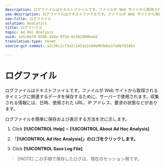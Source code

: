 ```yaml
---
description: ログファイルはテキストファイルです。ファイルが Web サイトから取得されるタイミングに関連するデータを保存するために、サーバーで使用されます。収集される情報には、日時、使用された URL、IP アドレス、要求の状態などがあります。
seo-description: ログファイルはテキストファイルです。ファイルが Web サイトから取得されるタイミングに関連するデータを保存するために、サーバーで使用されます。収集される情報には、日時、使用された URL、IP アドレス、要求の状態などがあります。
seo-title: ログファイル
solution: Analytics
title: ログファイル
topic: Ad Hoc Analysis
uuid: 1e5c0e70-928b-45de-9f5b-0c562909baed
translation-type: tm+mt
source-git-commit: a2c38c2cf3a2c1451e2c60e003ebe1fa9bfd145d

---
```



# ログファイル

ログファイルはテキストファイルです。ファイルが Web サイトから取得されるタイミングに関連するデータを保存するために、サーバーで使用されます。収集される情報には、日時、使用された URL、IP アドレス、要求の状態などがあります。

ログファイルを簡単に保存および表示する方法を次に示します。

1. Click **[!UICONTROL Help]** &gt; **[!UICONTROL About Ad Hoc Analysis]**

1. 「**[!UICONTROL Ad Hoc Analysis]」のロゴをクリックします。**
1. Click **[!UICONTROL Save Log File]**.

> [!NOTE] この手順で保存したログは、現在のセッション用です。

